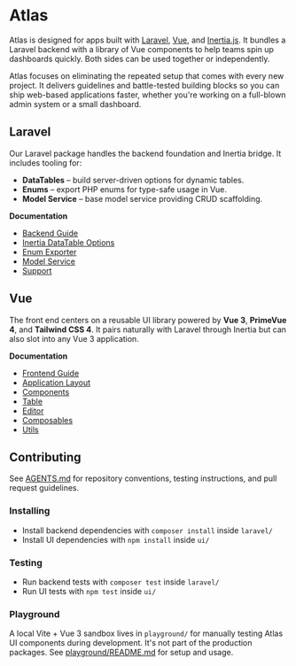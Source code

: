 # Atlas

Atlas is designed for apps built with [Laravel](https://laravel.com), [Vue](https://vuejs.org), and [Inertia.js](https://inertiajs.com). It bundles a Laravel backend with a library of Vue components to help teams spin up dashboards quickly. Both sides can be used together or independently.

Atlas focuses on eliminating the repeated setup that comes with every new project. It delivers guidelines and battle-tested building blocks so you can ship web-based applications faster, whether you're working on a full-blown admin system or a small dashboard.

## Laravel

Our Laravel package handles the backend foundation and Inertia bridge. It includes tooling for:

- **DataTables** – build server-driven options for dynamic tables.
- **Enums** – export PHP enums for type-safe usage in Vue.
- **Model Service** – base model service providing CRUD scaffolding.

**Documentation**

- [Backend Guide](docs/backend-guide.md)
- [Inertia DataTable Options](docs/laravel/inertia-data-table-options.md)
- [Enum Exporter](docs/laravel/enum-exporter.md)
- [Model Service](docs/laravel/model-service.md)
- [Support](docs/laravel/support.md)

## Vue

The front end centers on a reusable UI library powered by **Vue 3**, **PrimeVue 4**, and **Tailwind CSS 4**. It pairs naturally with Laravel through Inertia but can also slot into any Vue 3 application.

**Documentation**

- [Frontend Guide](docs/frontend-guide.md)
- [Application Layout](docs/ui/application.md)
- [Components](docs/ui.md)
- [Table](docs/ui/table.md)
- [Editor](docs/ui/editor.md)
- [Composables](docs/ui/composables.md)
- [Utils](docs/ui/utils.md)

## Contributing

See [AGENTS.md](AGENTS.md) for repository conventions, testing instructions, and pull request guidelines.

### Installing

- Install backend dependencies with `composer install` inside `laravel/`
- Install UI dependencies with `npm install` inside `ui/`

### Testing

- Run backend tests with `composer test` inside `laravel/`
- Run UI tests with `npm test` inside `ui/`

### Playground

A local Vite + Vue 3 sandbox lives in `playground/` for manually testing Atlas UI components during development. It's not part of the production packages. See [playground/README.md](playground/README.md) for setup and usage.
